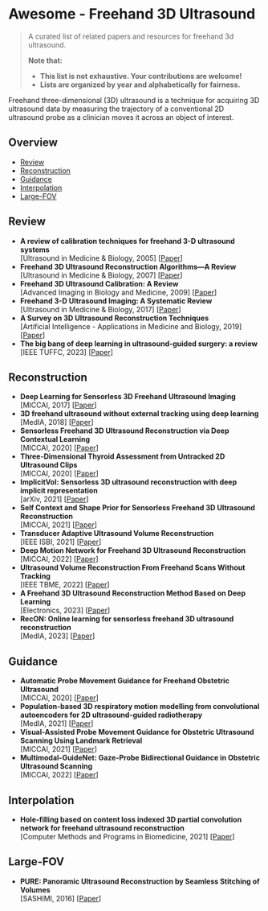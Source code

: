 # Awesome - Freehand 3D Ultrasound

> A curated list of related papers and resources for freehand 3d ultrasound.
>
>**Note that:**
>- **This list is not exhaustive. Your contributions are welcome!**
>- **Lists are organized by year and alphabetically for fairness.**

Freehand three-dimensional (3D) ultrasound is a technique for acquiring 3D ultrasound data by measuring the trajectory of a conventional 2D ultrasound probe as a clinician moves it across an object of interest.

## Overview
- [Review](#Review)
- [Reconstruction](#Reconstruction)
- [Guidance](#Guidance)
- [Interpolation](#Interpolation)
- [Large-FOV](#Large-FOV)

## Review
- **A review of calibration techniques for freehand 3-D ultrasound systems** \
    [Ultrasound in Medicine & Biology, 2005] [[Paper](https://doi.org/10.1016/j.ultrasmedbio.2004.11.015)]
- **Freehand 3D Ultrasound Reconstruction Algorithms—A Review** \
    [Ultrasound in Medicine & Biology, 2007] [[Paper](https://doi.org/10.1016/j.ultrasmedbio.2007.02.015)]
- **Freehand 3D Ultrasound Calibration: A Review** \
    [Advanced Imaging in Biology and Medicine, 2009] [[Paper](https://doi.org/10.1007/978-3-540-68993-5_3)]
- **Freehand 3-D Ultrasound Imaging: A Systematic Review** \
    [Ultrasound in Medicine & Biology, 2017] [[Paper](https://doi.org/10.1016/j.ultrasmedbio.2017.06.009)]
- **A Survey on 3D Ultrasound Reconstruction Techniques** \
    [Artificial Intelligence - Applications in Medicine and Biology, 2019] [[Paper](https://doi.org/10.5772/intechopen.81628)]
- **The big bang of deep learning in ultrasound-guided surgery: a review** \
    [IEEE TUFFC, 2023] [[Paper](https://doi.org/10.1109/TUFFC.2023.3255843)]

## Reconstruction
- **Deep Learning for Sensorless 3D Freehand Ultrasound Imaging** \
    [MICCAI, 2017] [[Paper](https://doi.org/10.1007/978-3-319-66185-8_71)]
- **3D freehand ultrasound without external tracking using deep learning** \
    [MedIA, 2018] [[Paper](https://doi.org/10.1016/j.media.2018.06.003)]
- **Sensorless Freehand 3D Ultrasound Reconstruction via Deep Contextual Learning** \
    [MICCAI, 2020] [[Paper](https://doi.org/10.1007/978-3-030-59716-0_44)]
- **Three-Dimensional Thyroid Assessment from Untracked 2D Ultrasound Clips** \
    [MICCAI, 2020] [[Paper](https://doi.org/10.1007/978-3-030-59716-0_49)]
- **ImplicitVol: Sensorless 3D ultrasound reconstruction with deep implicit representation** \
    [arXiv, 2021] [[Paper](https://doi.org/10.48550/arXiv.2109.12108)]
- **Self Context and Shape Prior for Sensorless Freehand 3D Ultrasound Reconstruction** \
    [MICCAI, 2021] [[Paper](https://doi.org/10.1007/978-3-030-87231-1_20)]
- **Transducer Adaptive Ultrasound Volume Reconstruction** \
    [IEEE ISBI, 2021] [[Paper](https://doi.org/10.1109/ISBI48211.2021.9433756)]
- **Deep Motion Network for Freehand 3D Ultrasound Reconstruction** \
    [MICCAI, 2022] [[Paper](https://doi.org/10.1007/978-3-031-16440-8_28)]
- **Ultrasound Volume Reconstruction From Freehand Scans Without Tracking** \
    [IEEE TBME, 2022] [[Paper](https://doi.org/10.1109/TBME.2022.3206596)]
- **A Freehand 3D Ultrasound Reconstruction Method Based on Deep Learning** \
    [Electronics, 2023] [[Paper](https://doi.org/10.3390/electronics12071527)]
- **RecON: Online learning for sensorless freehand 3D ultrasound reconstruction** \
    [MedIA, 2023] [[Paper](https://doi.org/10.1016/j.media.2023.102810)]

## Guidance
- **Automatic Probe Movement Guidance for Freehand Obstetric Ultrasound** \
    [MICCAI, 2020] [[Paper](https://doi.org/10.1007/978-3-030-59716-0_56)]
- **Population-based 3D respiratory motion modelling from convolutional autoencoders for 2D ultrasound-guided radiotherapy** \
    [MedIA, 2021] [[Paper](https://doi.org/10.1016/j.media.2021.102260)]
- **Visual-Assisted Probe Movement Guidance for Obstetric Ultrasound Scanning Using Landmark Retrieval** \
    [MICCAI, 2021] [[Paper](https://doi.org/10.1007/978-3-030-87237-3_64)]
- **Multimodal-GuideNet: Gaze-Probe Bidirectional Guidance in Obstetric Ultrasound Scanning** \
    [MICCAI, 2022] [[Paper](https://doi.org/10.1007/978-3-031-16449-1_10)]

## Interpolation
- **Hole-filling based on content loss indexed 3D partial convolution
network for freehand ultrasound reconstruction** \
    [Computer Methods and Programs in Biomedicine, 2021] [[Paper](https://doi.org/10.1016/j.cmpb.2021.106421)]

## Large-FOV
- **PURE: Panoramic Ultrasound Reconstruction by Seamless Stitching of Volumes** \
    [SASHIMI, 2016] [[Paper](https://doi.org/10.1007/978-3-319-46630-9_8)]
